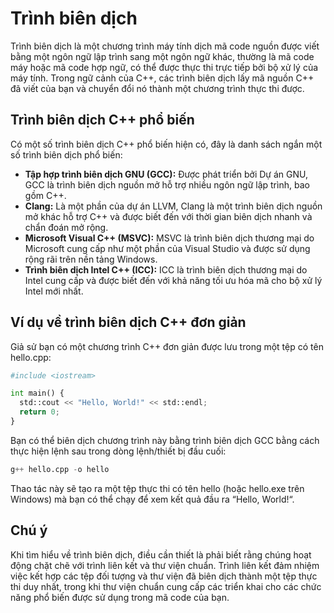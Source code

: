 # Trình biên dịch
Trình biên dịch là một chương trình máy tính dịch mã code nguồn được viết bằng một ngôn ngữ lập trình sang một ngôn ngữ khác, thường là mã code máy hoặc mã code hợp ngữ, có thể được thực thi trực tiếp bởi bộ xử lý của máy tính. Trong ngữ cảnh của C++, các trình biên dịch lấy mã nguồn C++ đã viết của bạn và chuyển đổi nó thành một chương trình thực thi được.
## Trình biên dịch C++ phổ biến
Có một số trình biên dịch C++ phổ biến hiện có, đây là danh sách ngắn một số trình biên dịch phổ biến:
- **Tập hợp trình biên dịch GNU (GCC):** Được phát triển bởi Dự án GNU, GCC là trình biên dịch nguồn mở hỗ trợ nhiều ngôn ngữ lập trình, bao gồm C++.
- **Clang:** Là một phần của dự án LLVM, Clang là một trình biên dịch nguồn mở khác hỗ trợ C++ và được biết đến với thời gian biên dịch nhanh và chẩn đoán mở rộng.
- **Microsoft Visual C++ (MSVC):** MSVC là trình biên dịch thương mại do Microsoft cung cấp như một phần của Visual Studio và được sử dụng rộng rãi trên nền tảng Windows.
- **Trình biên dịch Intel C++ (ICC):** ICC là trình biên dịch thương mại do Intel cung cấp và được biết đến với khả năng tối ưu hóa mã cho bộ xử lý Intel mới nhất.
## Ví dụ về trình biên dịch C++ đơn giản
Giả sử bạn có một chương trình C++ đơn giản được lưu trong một tệp có tên hello.cpp:
~~~python
#include <iostream>

int main() {
  std::cout << "Hello, World!" << std::endl;
  return 0;
}
~~~
Bạn có thể biên dịch chương trình này bằng trình biên dịch GCC bằng cách thực hiện lệnh sau trong dòng lệnh/thiết bị đầu cuối:
~~~python
g++ hello.cpp -o hello
~~~
Thao tác này sẽ tạo ra một tệp thực thi có tên hello (hoặc hello.exe trên Windows) mà bạn có thể chạy để xem kết quả đầu ra “Hello, World!“.
## Chú ý
Khi tìm hiểu về trình biên dịch, điều cần thiết là phải biết rằng chúng hoạt động chặt chẽ với trình liên kết và thư viện chuẩn. Trình liên kết đảm nhiệm việc kết hợp các tệp đối tượng và thư viện đã biên dịch thành một tệp thực thi duy nhất, trong khi thư viện chuẩn cung cấp các triển khai cho các chức năng phổ biến được sử dụng trong mã code của bạn.